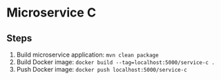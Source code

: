 # Microservice C

## Steps

1. Build microservice application: `mvn clean package`
2. Build Docker image: `docker build --tag=localhost:5000/service-c .`
3. Push Docker image: `docker push localhost:5000/service-c`
